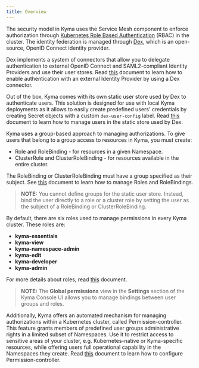 ```yaml
---
title: Overview
---
```


The security model in Kyma uses the Service Mesh component to enforce authorization through [Kubernetes Role Based Authentication](https://kubernetes.io/docs/reference/access-authn-authz/rbac/) (RBAC) in the cluster. The identity federation is managed through [Dex](https://github.com/dexidp/dex), which is an open-source, OpenID Connect identity provider.

Dex implements a system of connectors that allow you to delegate authentication to external OpenID Connect and SAML2-compliant Identity Providers and use their user stores. Read [this](#details-add-an-identity-provider-to-dex) document to learn how to enable authentication with an external Identity Provider by using a Dex connector.

Out of the box, Kyma comes with its own static user store used by Dex to authenticate users. This solution is designed for use with local Kyma deployments as it allows to easily create predefined users' credentials by creating Secret objects with a custom `dex-user-config` label.
Read [this](#tutorials-manage-static-users-in-dex) document to learn how to manage users in the static store used by Dex.

Kyma uses a group-based approach to managing authorizations.
To give users that belong to a group access to resources in Kyma, you must create:

- Role and RoleBinding - for resources in a given Namespace.
- ClusterRole and ClusterRoleBinding - for resources available in the entire cluster.

The RoleBinding or ClusterRoleBinding must have a group specified as their subject.
See [this](https://kubernetes.io/docs/reference/access-authn-authz/rbac/) document to learn how to manage Roles and RoleBindings.

>**NOTE:** You cannot define groups for the static user store. Instead, bind the user directly to a role or a cluster role by setting the user as the subject of a RoleBinding or ClusterRoleBinding.

By default, there are six roles used to manage permissions in every Kyma cluster. These roles are:
  - **kyma-essentials**
  - **kyma-view**
  - **kyma-namespace-admin**
  - **kyma-edit**
  - **kyma-developer**
  - **kyma-admin**

For more details about roles, read [this](#details-roles-in-kyma) document.

>**NOTE:** The **Global permissions** view in the **Settings** section of the Kyma Console UI allows you to manage bindings between user groups and roles.

Additionally, Kyma offers an automated mechanism for managing authorizations within a Kubernetes cluster, called Permission-controller. This feature grants members of predefined user groups administrative rights in a limited subset of Namespaces. Use it to restrict access to sensitive areas of your cluster, e.g. Kubernetes-native or Kyma-specific resources, while offering users full operational capability in the Namespaces they create. Read [this](#details-permission-controller) document to learn how to configure Permission-controller.